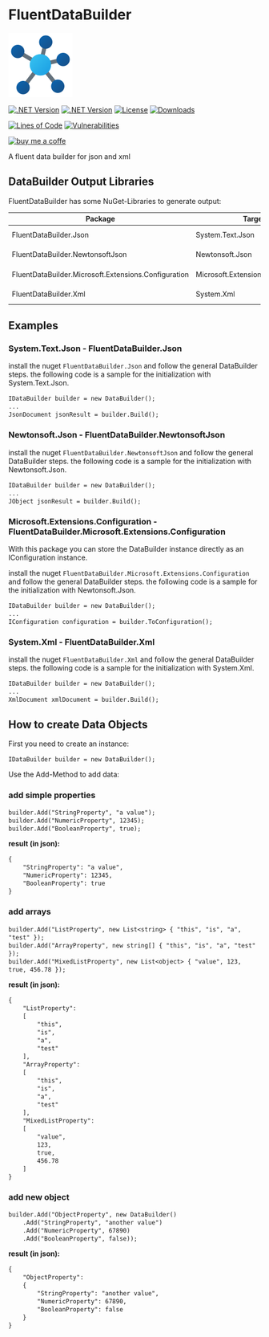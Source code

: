# FluentDataBuilder

![html-compiler-tool](https://raw.githubusercontent.com/lk-code/fluent-data-builder/main/icon_128.png)

[![.NET Version](https://img.shields.io/badge/dotnet%20version-net6.0-blue?style=flat-square)](https://www.nuget.org/packages/FluentDataBuilder/)
[![.NET Version](https://img.shields.io/badge/dotnet%20version-net7.0-blue?style=flat-square)](https://www.nuget.org/packages/FluentDataBuilder/)
[![License](https://img.shields.io/github/license/lk-code/fluent-data-builder.svg?style=flat-square)](https://github.com/lk-code/fluent-data-builder/blob/master/LICENSE)
[![Downloads](https://img.shields.io/nuget/dt/FluentDataBuilder.svg?style=flat-square)](https://www.nuget.org/packages/FluentDataBuilder/)

[![Lines of Code](https://sonarcloud.io/api/project_badges/measure?project=lk-code_fluent-data-builder&metric=ncloc)](https://sonarcloud.io/summary/new_code?id=lk-code_fluent-data-builder)
[![Vulnerabilities](https://sonarcloud.io/api/project_badges/measure?project=lk-code_fluent-data-builder&metric=vulnerabilities)](https://sonarcloud.io/summary/new_code?id=lk-code_fluent-data-builder)

[![buy me a coffe](https://cdn.buymeacoffee.com/buttons/v2/default-yellow.png)](https://www.buymeacoffee.com/lk.code)

A fluent data builder for json and xml

## DataBuilder Output Libraries

FluentDataBuilder has some NuGet-Libraries to generate output:

| Package                                              | Target                             | NuGet |
|------------------------------------------------------|------------------------------------|--------------|
| FluentDataBuilder.Json                               | System.Text.Json                   | [![NuGet](https://img.shields.io/nuget/v/FluentDataBuilder.Json.svg?style=flat-square)](https://www.nuget.org/packages/FluentDataBuilder.Json/) |
| FluentDataBuilder.NewtonsoftJson                     | Newtonsoft.Json                    | [![NuGet](https://img.shields.io/nuget/v/FluentDataBuilder.NewtonsoftJson.svg?style=flat-square)](https://www.nuget.org/packages/FluentDataBuilder.NewtonsoftJson/) |
| FluentDataBuilder.Microsoft.Extensions.Configuration | Microsoft.Extensions.Configuration | [![NuGet](https://img.shields.io/nuget/v/FluentDataBuilder.Microsoft.Extensions.Configuration.svg?style=flat-square)](https://www.nuget.org/packages/FluentDataBuilder.Microsoft.Extensions.Configuration/) |
| FluentDataBuilder.Xml                                | System.Xml                         | [![NuGet](https://img.shields.io/nuget/v/FluentDataBuilder.Xml.svg?style=flat-square)](https://www.nuget.org/packages/FluentDataBuilder.Xml/) |

## Examples

### System.Text.Json - FluentDataBuilder.Json

install the nuget `FluentDataBuilder.Json` and follow the general DataBuilder steps. the following code is a sample for the initialization with System.Text.Json.

```
IDataBuilder builder = new DataBuilder();
...
JsonDocument jsonResult = builder.Build();
```

### Newtonsoft.Json - FluentDataBuilder.NewtonsoftJson

install the nuget `FluentDataBuilder.NewtonsoftJson` and follow the general DataBuilder steps. the following code is a sample for the initialization with Newtonsoft.Json.

```
IDataBuilder builder = new DataBuilder();
...
JObject jsonResult = builder.Build();
```

### Microsoft.Extensions.Configuration - FluentDataBuilder.Microsoft.Extensions.Configuration

With this package you can store the DataBuilder instance directly as an IConfiguration instance.

install the nuget `FluentDataBuilder.Microsoft.Extensions.Configuration` and follow the general DataBuilder steps. the following code is a sample for the initialization with Newtonsoft.Json.

```
IDataBuilder builder = new DataBuilder();
...
IConfiguration configuration = builder.ToConfiguration();
```

### System.Xml - FluentDataBuilder.Xml

install the nuget `FluentDataBuilder.Xml` and follow the general DataBuilder steps. the following code is a sample for the initialization with System.Xml.

```
IDataBuilder builder = new DataBuilder();
...
XmlDocument xmlDocument = builder.Build();
```

## How to create Data Objects

First you need to create an instance:

```
IDataBuilder builder = new DataBuilder();
```

Use the Add-Method to add data:

### add simple properties

```
builder.Add("StringProperty", "a value");
builder.Add("NumericProperty", 12345);
builder.Add("BooleanProperty", true);
```

**result (in json):**

```
{
    "StringProperty": "a value",
    "NumericProperty": 12345,
    "BooleanProperty": true
}
```

### add arrays

```
builder.Add("ListProperty", new List<string> { "this", "is", "a", "test" });
builder.Add("ArrayProperty", new string[] { "this", "is", "a", "test" });
builder.Add("MixedListProperty", new List<object> { "value", 123, true, 456.78 });
```

**result (in json):**

```
{
    "ListProperty":
    [
        "this",
        "is",
        "a",
        "test"
    ],
    "ArrayProperty":
    [
        "this",
        "is",
        "a",
        "test"
    ],
    "MixedListProperty":
    [
        "value",
        123,
        true,
        456.78
    ]
}
```

### add new object

```
builder.Add("ObjectProperty", new DataBuilder()
    .Add("StringProperty", "another value")
    .Add("NumericProperty", 67890)
    .Add("BooleanProperty", false));
```

**result (in json):**

```
{
    "ObjectProperty":
    {
        "StringProperty": "another value",
        "NumericProperty": 67890,
        "BooleanProperty": false
    }
}
```

